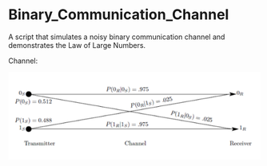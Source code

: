 # Binary_Communication_Channel
A script that simulates a noisy binary communication channel and demonstrates the Law of Large Numbers.

Channel:

![alt text](https://github.com/dominicgarrity/Binary_Communication_Channel/blob/main/Binary_Channel.png?raw=true)
